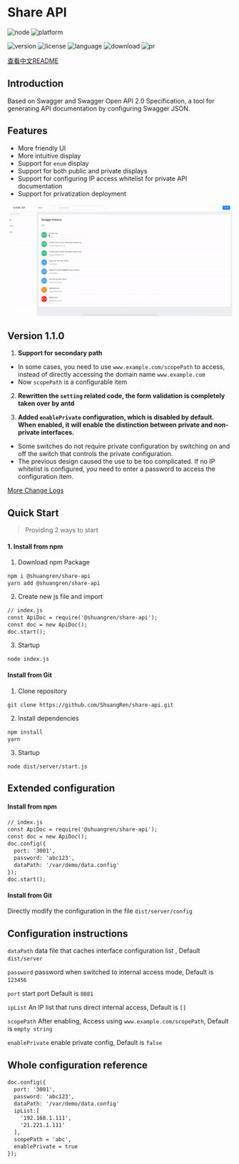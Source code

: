 # Share API
![node](https://img.shields.io/node/v/egg)
![platform](https://img.shields.io/powershellgallery/p/DNS.1.1.1.1)

![version](https://img.shields.io/github/package-json/v/ShuangRen/share-api)
![license](https://img.shields.io/github/license/ShuangRen/share-api.svg)
![language](https://img.shields.io/github/languages/top/ShuangRen/share-api.svg)
![download](https://img.shields.io/npm/dw/@shuangren/share-api.svg)
![pr](https://img.shields.io/github/issues-pr-closed/ShuangRen/share-api.svg)

[查看中文README](/README_CN.md)

## Introduction

Based on Swagger and Swagger Open API 2.0 Specification, a tool for generating API documentation by configuring Swagger JSON.


## Features

- More friendly UI
- More intuitive display
- Support for `enum` display
- Support for both public and private displays
- Support for configuring IP access whitelist for private API documentation 
- Support for privatization deployment

![预览](./img.gif)



## Version 1.1.0

1. **Support for secondary path**

* In some cases, you need to use `www.example.com/scopePath` to access, instead of directly accessing the domain name `www.example.com`
* Now `scopePath` is a configurable item

2. **Rewritten the `setting` related code, the form validation is completely taken over by antd**

3. **Added `enablePrivate` configuration, which is disabled by default. When enabled, it will enable the distinction between private and non-private interfaces.**

* Some switches do not require private configuration by switching on and off the switch that controls the private configuration.
* The previous design caused the use to be too complicated. If no IP whitelist is configured, you need to enter a password to access the configuration item.

[More Change Logs](/changelog.md)

## Quick Start

> Providing 2 ways to start

#### 1. Install from npm

1. Download npm Package

```
npm i @shuangren/share-api
yarn add @shuangren/share-api
```

2. Create new js file and import

```
// index.js
const ApiDoc = require('@shuangren/share-api');
const doc = new ApiDoc();
doc.start();
```

3. Startup

```
node index.js
```

#### Install from Git

1. Clone repository

```
git clone https://github.com/ShuangRen/share-api.git
```
2. Install dependencies

```
npm install
yarn
```

3. Startup

```
node dist/server/start.js
```

## Extended configuration

#### Install from npm

```
// index.js
const ApiDoc = require('@shuangren/share-api');
const doc = new ApiDoc();
doc.config({
  port: '3001',
  password: 'abc123',
  dataPath: '/var/demo/data.config'
});
doc.start();
```

#### Install from Git 

Directly modify the configuration in the file `dist/server/config` 


## Configuration instructions

`dataPath`  data file that caches interface configuration list , Default `dist/server` 

`password` password when switched to internal access mode, Default is `123456`

`port` start port  Default is `8081`

`ipList` An IP list that runs direct internal access, Default is `[]`

`scopePath` After enabling, Access using  `www.example.com/scopePath`,  Default is `empty string` 

`enablePrivate` enable private config, Default is `false`

## Whole configuration reference

```
doc.config({
  port: '3001',
  password: 'abc123',
  dataPath: '/var/demo/data.config'
  ipList:[
    '192.168.1.111',
    '21.221.1.111'
  ],
  scopePath = 'abc',
  enablePrivate = true
});
```
